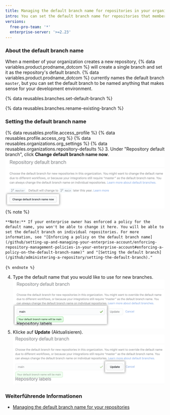 ```yaml
---
title: Managing the default branch name for repositories in your organization
intro: You can set the default branch name for repositories that members create in your organization.
versions:
  free-pro-team: '*'
  enterprise-server: '>=2.23'
---
```


### About the default branch name

When a member of your organization creates a new repository, {% data variables.product.prodname_dotcom %} will create a single branch and set it as the repository's default branch. {% data variables.product.prodname_dotcom %} currently names the default branch `master`, but you can set the default branch to be named anything that makes sense for your development environment.

{% data reusables.branches.set-default-branch %}

{% data reusables.branches.rename-existing-branch %}

### Setting the default branch name

{% data reusables.profile.access_profile %}
{% data reusables.profile.access_org %}
{% data reusables.organizations.org_settings %}
{% data reusables.organizations.repository-defaults %}
3. Under "Repository default branch", click **Change default branch name now**. ![Override button](/assets/images/help/organizations/repo-default-name-button.png)
    {% note %}

    **Note:** If your enterprise owner has enforced a policy for the default name, you won't be able to change it here. You will be able to set the default branch on individual repositories. For more information, see "[Enforcing a policy on the default branch name](/github/setting-up-and-managing-your-enterprise-account/enforcing-repository-management-policies-in-your-enterprise-account#enforcing-a-policy-on-the-default-branch-name)" and "[Setting the default branch](/github/administering-a-repository/setting-the-default-branch)."

    {% endnote %}
4. Type the default name that you would like to use for new branches. ![Text box for entering default name](/assets/images/help/organizations/repo-default-name-text.png)
5. Klicke auf **Update** (Aktualisieren). ![Update button](/assets/images/help/organizations/repo-default-name-update.png)

### Weiterführende Informationen

- [Managing the default branch name for your repositories](/github/setting-up-and-managing-your-github-user-account/managing-the-default-branch-name-for-your-repositories)
